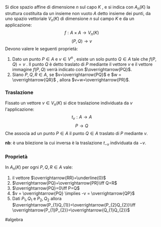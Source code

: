 Si dice spazio affine di dimensione $n$ sul capo $K$ , e si indica con $A_{n}(K)$ la struttura costituita da un insieme non vuoto $A$ detto insieme dei punti, da uno spazio vettoriale $V_{n}(K)$ di dimensione $n$ sul campo $K$ e da un applicazione:$$f:A\times A \to V_{n}(K)$$$$(P,Q)\to v$$
Devono valere le seguenti proprietà:
1) Dato un punto $P\in A$ e $v\in V^{n}$ , esiste un solo punto $Q\in A$ tale che $f(P,Q)=v$ . Il punto $Q$ è detto traslato di $P$ mediante il vettore $v$ e il vettore immagine $f(P,Q)$ verrà indicato con $\overrightarrow{PQ}$.
2) Siano $P,Q,R\in A$, se $v=\overrightarrow{PQ}$ e $w = \overrightarrow{QR}$ , allora $v+w=\overrightarrow{PR}$.


### Traslazione
Fissato un vettore $v\in V_{n}(K)$ si dice traslazione individuata da $v$ l'applicazione:$$t_{v}:A\to A$$$$P\to Q$$
Che associa ad un punto $P\in A$ il punto $Q\in A$ traslato di $P$ mediante $v$.

**nb**: è una biiezione la cui inversa è la traslazione $t_{-v}$ individuata da $-v$.


### Proprietà 
In $A_{n}(K)$ per ogni $P,Q,R\in A$ vale:
1) il vettore $\overrightarrow{RR}=\underline{0}$
2) $\overrightarrow{PQ}=\overrightarrow{PR}\iff Q=R$
3) $\overrightarrow{PQ}=0\iff P=Q$
4) $v = \overrightarrow{PQ} \implies -v = \overrightarrow{QP}$
5) Dati $P_{1},Q_{1}$ e $P_{2},Q_{2}$ allora $\overrightarrow{P_{1}Q_{1}}=\overrightarrow{P_{2}Q_{2}}\iff \overrightarrow{P_{1}P_{2}}=\overrightarrow{Q_{1}Q_{2}}$


#algebra 